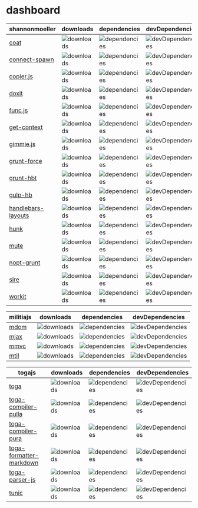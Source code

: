 # dashboard

shannonmoeller | downloads | dependencies | devDependencies
---|---|---|---
[coat](http://github.com/shannonmoeller/coat) | ![downloads](http://img.shields.io/npm/dm/coat.svg?style=flat-square) | ![dependencies](http://img.shields.io/david/shannonmoeller/coat.svg?style=flat-square) | ![devDependencies](http://img.shields.io/david/dev/shannonmoeller/coat.svg?style=flat-square)
[connect-spawn](http://github.com/shannonmoeller/connect-spawn) | ![downloads](http://img.shields.io/npm/dm/connect-spawn.svg?style=flat-square) | ![dependencies](http://img.shields.io/david/shannonmoeller/connect--spawn.svg?style=flat-square) | ![devDependencies](http://img.shields.io/david/dev/shannonmoeller/connect--spawn.svg?style=flat-square)
[copier.js](http://github.com/shannonmoeller/copier.js) | ![downloads](http://img.shields.io/npm/dm/copier.svg?style=flat-square) | ![dependencies](http://img.shields.io/david/shannonmoeller/copier.js.svg?style=flat-square) | ![devDependencies](http://img.shields.io/david/dev/shannonmoeller/copier.js.svg?style=flat-square)
[doxit](http://github.com/shannonmoeller/doxit) | ![downloads](http://img.shields.io/npm/dm/doxit.svg?style=flat-square) | ![dependencies](http://img.shields.io/david/shannonmoeller/doxit.svg?style=flat-square) | ![devDependencies](http://img.shields.io/david/dev/shannonmoeller/doxit.svg?style=flat-square)
[func.js](http://github.com/shannonmoeller/func.js) | ![downloads](http://img.shields.io/npm/dm/func.svg?style=flat-square) | ![dependencies](http://img.shields.io/david/shannonmoeller/func.js.svg?style=flat-square) | ![devDependencies](http://img.shields.io/david/dev/shannonmoeller/func.js.svg?style=flat-square)
[get-context](http://github.com/shannonmoeller/get-context) | ![downloads](http://img.shields.io/npm/dm/get-context.svg?style=flat-square) | ![dependencies](http://img.shields.io/david/shannonmoeller/get--context.svg?style=flat-square) | ![devDependencies](http://img.shields.io/david/dev/shannonmoeller/get--context.svg?style=flat-square)
[gimmie.js](http://github.com/shannonmoeller/gimmie.js) | ![downloads](http://img.shields.io/npm/dm/gimmie.svg?style=flat-square) | ![dependencies](http://img.shields.io/david/shannonmoeller/gimmie.js.svg?style=flat-square) | ![devDependencies](http://img.shields.io/david/dev/shannonmoeller/gimmie.js.svg?style=flat-square)
[grunt-force](http://github.com/shannonmoeller/grunt-force) | ![downloads](http://img.shields.io/npm/dm/grunt-force.svg?style=flat-square) | ![dependencies](http://img.shields.io/david/shannonmoeller/grunt--force.svg?style=flat-square) | ![devDependencies](http://img.shields.io/david/dev/shannonmoeller/grunt--force.svg?style=flat-square)
[grunt-hbt](http://github.com/shannonmoeller/grunt-hbt) | ![downloads](http://img.shields.io/npm/dm/grunt-hbt.svg?style=flat-square) | ![dependencies](http://img.shields.io/david/shannonmoeller/grunt--hbt.svg?style=flat-square) | ![devDependencies](http://img.shields.io/david/dev/shannonmoeller/grunt--hbt.svg?style=flat-square)
[gulp-hb](http://github.com/shannonmoeller/gulp-hb) | ![downloads](http://img.shields.io/npm/dm/gulp-hb.svg?style=flat-square) | ![dependencies](http://img.shields.io/david/shannonmoeller/gulp--hb.svg?style=flat-square) | ![devDependencies](http://img.shields.io/david/dev/shannonmoeller/gulp--hb.svg?style=flat-square)
[handlebars-layouts](http://github.com/shannonmoeller/handlebars-layouts) | ![downloads](http://img.shields.io/npm/dm/handlebars-layouts.svg?style=flat-square) | ![dependencies](http://img.shields.io/david/shannonmoeller/handlebars--layouts.svg?style=flat-square) | ![devDependencies](http://img.shields.io/david/dev/shannonmoeller/handlebars--layouts.svg?style=flat-square)
[hunk](http://github.com/shannonmoeller/hunk) | ![downloads](http://img.shields.io/npm/dm/hunk.svg?style=flat-square) | ![dependencies](http://img.shields.io/david/shannonmoeller/hunk.svg?style=flat-square) | ![devDependencies](http://img.shields.io/david/dev/shannonmoeller/hunk.svg?style=flat-square)
[mute](http://github.com/shannonmoeller/mute) | ![downloads](http://img.shields.io/npm/dm/mute.svg?style=flat-square) | ![dependencies](http://img.shields.io/david/shannonmoeller/mute.svg?style=flat-square) | ![devDependencies](http://img.shields.io/david/dev/shannonmoeller/mute.svg?style=flat-square)
[nopt-grunt](http://github.com/shannonmoeller/nopt-grunt) | ![downloads](http://img.shields.io/npm/dm/nopt-grunt.svg?style=flat-square) | ![dependencies](http://img.shields.io/david/shannonmoeller/nopt--grunt.svg?style=flat-square) | ![devDependencies](http://img.shields.io/david/dev/shannonmoeller/nopt--grunt.svg?style=flat-square)
[sire](http://github.com/shannonmoeller/sire) | ![downloads](http://img.shields.io/npm/dm/sire.svg?style=flat-square) | ![dependencies](http://img.shields.io/david/shannonmoeller/sire.svg?style=flat-square) | ![devDependencies](http://img.shields.io/david/dev/shannonmoeller/sire.svg?style=flat-square)
[workit](http://github.com/shannonmoeller/workit) | ![downloads](http://img.shields.io/npm/dm/workit.svg?style=flat-square) | ![dependencies](http://img.shields.io/david/shannonmoeller/workit.svg?style=flat-square) | ![devDependencies](http://img.shields.io/david/dev/shannonmoeller/workit.svg?style=flat-square)

militiajs | downloads | dependencies | devDependencies
---|---|---|---
[mdom](http://github.com/militiajs/mdom) | ![downloads](http://img.shields.io/npm/dm/mdom.svg?style=flat-square) | ![dependencies](http://img.shields.io/david/militiajs/mdom.svg?style=flat-square) | ![devDependencies](http://img.shields.io/david/dev/militiajs/mdom.svg?style=flat-square)
[mjax](http://github.com/militiajs/mjax) | ![downloads](http://img.shields.io/npm/dm/mjax.svg?style=flat-square) | ![dependencies](http://img.shields.io/david/militiajs/mjax.svg?style=flat-square) | ![devDependencies](http://img.shields.io/david/dev/militiajs/mjax.svg?style=flat-square)
[mmvc](http://github.com/militiajs/mmvc) | ![downloads](http://img.shields.io/npm/dm/mmvc.svg?style=flat-square) | ![dependencies](http://img.shields.io/david/militiajs/mmvc.svg?style=flat-square) | ![devDependencies](http://img.shields.io/david/dev/militiajs/mmvc.svg?style=flat-square)
[mtil](http://github.com/militiajs/mtil) | ![downloads](http://img.shields.io/npm/dm/mtil.svg?style=flat-square) | ![dependencies](http://img.shields.io/david/militiajs/mtil.svg?style=flat-square) | ![devDependencies](http://img.shields.io/david/dev/militiajs/mtil.svg?style=flat-square)

togajs | downloads | dependencies | devDependencies
---|---|---|---
[toga](http://github.com/togajs/toga) | ![downloads](http://img.shields.io/npm/dm/toga.svg?style=flat-square) | ![dependencies](http://img.shields.io/david/togajs/toga.svg?style=flat-square) | ![devDependencies](http://img.shields.io/david/dev/togajs/toga.svg?style=flat-square)
[toga-compiler-pulla](http://github.com/togajs/toga-compiler-pulla) | ![downloads](http://img.shields.io/npm/dm/toga-compiler-pulla.svg?style=flat-square) | ![dependencies](http://img.shields.io/david/togajs/toga--compiler-pulla.svg?style=flat-square) | ![devDependencies](http://img.shields.io/david/dev/togajs/toga--compiler-pulla.svg?style=flat-square)
[toga-compiler-pura](http://github.com/togajs/toga-compiler-pura) | ![downloads](http://img.shields.io/npm/dm/toga-compiler-pura.svg?style=flat-square) | ![dependencies](http://img.shields.io/david/togajs/toga--compiler-pura.svg?style=flat-square) | ![devDependencies](http://img.shields.io/david/dev/togajs/toga--compiler-pura.svg?style=flat-square)
[toga-formatter-markdown](http://github.com/togajs/toga-formatter-markdown) | ![downloads](http://img.shields.io/npm/dm/toga-formatter-markdown.svg?style=flat-square) | ![dependencies](http://img.shields.io/david/togajs/toga--formatter-markdown.svg?style=flat-square) | ![devDependencies](http://img.shields.io/david/dev/togajs/toga--formatter-markdown.svg?style=flat-square)
[toga-parser-js](http://github.com/togajs/toga-parser-js) | ![downloads](http://img.shields.io/npm/dm/toga-parser-js.svg?style=flat-square) | ![dependencies](http://img.shields.io/david/togajs/toga--parser-js.svg?style=flat-square) | ![devDependencies](http://img.shields.io/david/dev/togajs/toga--parser-js.svg?style=flat-square)
[tunic](http://github.com/togajs/tunic) | ![downloads](http://img.shields.io/npm/dm/tunic.svg?style=flat-square) | ![dependencies](http://img.shields.io/david/togajs/tunic.svg?style=flat-square) | ![devDependencies](http://img.shields.io/david/dev/togajs/tunic.svg?style=flat-square)
